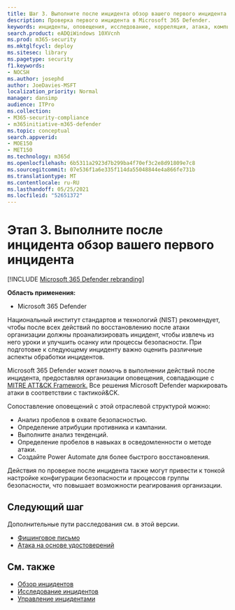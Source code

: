```yaml
---
title: Шаг 3. Выполните после инцидента обзор вашего первого инцидента
description: Проверка первого инцидента в Microsoft 365 Defender.
keywords: инциденты, оповещения, исследование, корреляция, атака, компьютеры, устройства, пользователи, удостоверения, удостоверение, почтовый ящик, электронная почта, 365, microsoft, m365
search.product: eADQiWindows 10XVcnh
ms.prod: m365-security
ms.mktglfcycl: deploy
ms.sitesec: library
ms.pagetype: security
f1.keywords:
- NOCSH
ms.author: josephd
author: JoeDavies-MSFT
localization_priority: Normal
manager: dansimp
audience: ITPro
ms.collection:
- M365-security-compliance
- m365initiative-m365-defender
ms.topic: conceptual
search.appverid:
- MOE150
- MET150
ms.technology: m365d
ms.openlocfilehash: 6b5311a2923d7b299ba4f70ef3c2e8d91809e7c8
ms.sourcegitcommit: 07e536f1a6e335f114da55048844e4a866fe731b
ms.translationtype: MT
ms.contentlocale: ru-RU
ms.lasthandoff: 05/25/2021
ms.locfileid: "52651372"
---
```

# <a name="step-3-perform-a-post-incident-review-of-your-first-incident"></a>Этап 3. Выполните после инцидента обзор вашего первого инцидента

[!INCLUDE [Microsoft 365 Defender rebranding](../includes/microsoft-defender.md)]

**Область применения:**
- Microsoft 365 Defender

Национальный институт стандартов и технологий (NIST) рекомендует, чтобы после всех действий по восстановлению после атаки организации должны проанализировать инцидент, чтобы извлечь из него уроки и улучшить осанку или процессы безопасности. При подготовке к следующему инциденту важно оценить различные аспекты обработки инцидентов.

Microsoft 365 Defender может помочь в выполнении действий после инцидента, предоставляя организации оповещения, совпадающие с [MITRE ATT&CK Framework.](https://attack.mitre.org/) Все решения Microsoft Defender маркировать атаки в соответствии с тактикой&CK. 

Сопоставление оповещений с этой отраслевой структурой можно:

- Анализ пробелов в охвате безопасностью.
- Определение атрибуции противника и кампании.
- Выполните анализ тенденций.
- Определение пробелов в навыках в осведомленности о методе атаки.
- Создайте Power Automate для более быстрого восстановления. 

Действия по проверке после инцидента также могут привести к тонкой настройке конфигурации безопасности и процессов группы безопасности, что повышает возможности реагирования организации.

## <a name="next-step"></a>Следующий шаг

Дополнительные пути расследования см. в этой версии.

- [Фишинговое письмо](first-incident-path-phishing.md)
- [Атака на основе удостоверений](first-incident-path-identity.md)


## <a name="see-also"></a>См. также

- [Обзор инцидентов](incidents-overview.md)
- [Исследование инцидентов](investigate-incidents.md)
- [Управление инцидентами](manage-incidents.md)

